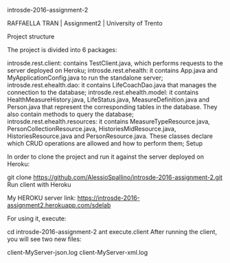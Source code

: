 introsde-2016-assignment-2

RAFFAELLA TRAN | Assignment2 | University of Trento

Project structure

The project is divided into 6 packages:

introsde.rest.client: contains TestClient.java, which performs requests to the server deployed on Heroku;
introsde.rest.ehealth: it contains App.java and MyApplicationConfig.java to run the standalone server;
introsde.rest.ehealth.dao: it contains LifeCoachDao.java that manages the connection to the database;
introsde.rest.ehealth.model: it contains HealthMeasureHistory.java, LifeStatus.java, MeasureDefinition.java and Person.java that represent the corresponding tables in the database. They also contain methods to query the database;
introsde.rest.ehealth.resources: it contains MeasureTypeResource.java, PersonCollectionResource.java, HistoriesMidResource.java, HistoriesResource.java and PersonResource.java. These classes declare which CRUD operations are allowed and how to perform them;
Setup

In order to clone the project and run it against the server deployed on Heroku:

git clone https://github.com/AlessioSpallino/introsde-2016-assignment-2.git
Run client with Heroku

My HEROKU server link: https://introsde-2016-assignment2.herokuapp.com/sdelab

For using it, execute:

cd introsde-2016-assignment-2
ant execute.client
After running the client, you will see two new files:

client-MyServer-json.log
client-MyServer-xml.log